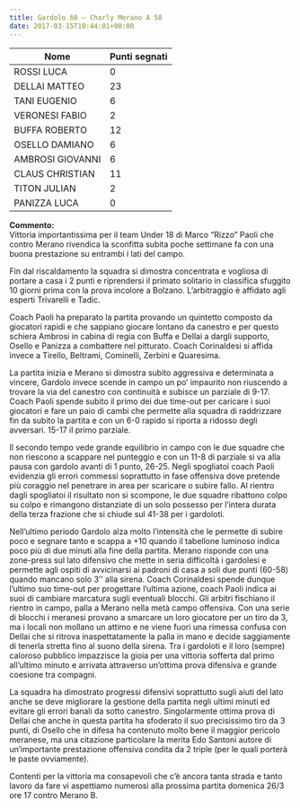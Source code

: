 ```yaml
---
title: Gardolo 60 – Charly Merano A 58
date: 2017-03-15T10:44:01+00:00
---
```

| **Nome** | **Punti segnati** |
| -------- | ----------------- |
| ROSSI LUCA | 0 |
| DELLAI MATTEO | 23 |
| TANI EUGENIO | 6 |
| VERONESI FABIO | 2 |
| BUFFA ROBERTO | 12 |
| OSELLO DAMIANO | 6 |
| AMBROSI GIOVANNI | 6 |
| CLAUS CHRISTIAN | 11 |
| TITON JULIAN | 2 |
| PANIZZA LUCA | 0 |

**Commento:**  
Vittoria importantissima per il team Under 18 di Marco “Rizzo” Paoli che contro Merano rivendica la sconfitta subita poche settimane fa con una buona prestazione su entrambi i lati del campo.

Fin dal riscaldamento la squadra si dimostra concentrata e vogliosa di portare a casa i 2 punti e riprendersi il primato solitario in classifica sfuggito 10 giorni prima con la prova incolore a Bolzano. L’arbitraggio è affidato agli esperti Trivarelli e Tadic.

Coach Paoli ha preparato la partita provando un quintetto composto da giocatori rapidi e che sappiano giocare lontano da canestro e per questo schiera Ambrosi in cabina di regia con Buffa e Dellai a dargli supporto, Osello e Panizza a combattere nel pitturato. Coach Corinaldesi si affida invece a Tirello, Beltrami, Cominelli, Zerbini e Quaresima.

La partita inizia e Merano si dimostra subito aggressiva e determinata a vincere, Gardolo invece scende in campo un po’ impaurito non riuscendo a trovare la via del canestro con continuità e subisce un parziale di 9-17. Coach Paoli spende subito il primo dei due time-out per caricare i suoi giocatori e fare un paio di cambi che permette alla squadra di raddrizzare fin da subito la partita e con un 6-0 rapido si riporta a ridosso degli avversari. 15-17 il primo parziale.

Il secondo tempo vede grande equilibrio in campo con le due squadre che non riescono a scappare nel punteggio e con un 11-8 di parziale si va alla pausa con gardolo avanti di 1 punto, 26-25. Negli spogliatoi coach Paoli evidenzia gli errori commessi soprattutto in fase offensiva dove pretende più coraggio nel penetrare in area per scaricare o subire fallo. Al rientro dagli spogliatoi il risultato non si scompone, le due squadre ribattono colpo su colpo e rimangono distanziate di un solo possesso per l’intera durata della terza frazione che si chiude sul 41-38 per i gardoloti.

Nell’ultimo periodo Gardolo alza molto l’intensità che le permette di subire poco e segnare tanto e scappa a +10 quando il tabellone luminoso indica poco più di due minuti alla fine della partita. Merano risponde con una zone-press sul lato difensivo che mette in seria difficoltà i gardolesi e permette agli ospiti di avvicinarsi ai padroni di casa a soli due punti (60-58) quando mancano solo 3’’ alla sirena. Coach Corinaldesi spende dunque l’ultimo suo time-out per progettare l’ultima azione, coach Paoli indica ai suoi di cambiare marcatura sugli eventuali blocchi. Gli arbitri fischiano il rientro in campo, palla a Merano nella metà campo offensiva. Con una serie di blocchi i meranesi provano a smarcare un loro giocatore per un tiro da 3, ma i locali non mollano un attimo e ne viene fuori una rimessa confusa con Dellai che si ritrova inaspettatamente la palla in mano e decide saggiamente di tenerla stretta fino al suono della sirena. Tra i gardoloti e il loro (sempre) caloroso pubblico impazzisce la gioia per una vittoria sofferta dal primo all’ultimo minuto e arrivata attraverso un’ottima prova difensiva e grande coesione tra compagni.

La squadra ha dimostrato progressi difensivi soprattutto sugli aiuti del lato anche se deve migliorare la gestione della partita negli ultimi minuti ed evitare gli errori banali da sotto canestro. Singolarmente ottima prova di Dellai che anche in questa partita ha sfoderato il suo precisissimo tiro da 3 punti, di Osello che in difesa ha contenuto molto bene il maggior pericolo meranese, ma una citazione particolare la merita Edo Santoni autore di un’importante prestazione offensiva condita da 2 triple (per le quali porterà le paste ovviamente).

Contenti per la vittoria ma consapevoli che c’è ancora tanta strada e tanto lavoro da fare vi aspettiamo numerosi alla prossima partita domenica 26/3 ore 17 contro Merano B.